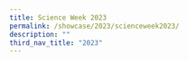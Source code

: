 ```yaml
---
title: Science Week 2023
permalink: /showcase/2023/scienceweek2023/
description: ""
third_nav_title: "2023"
---
```

